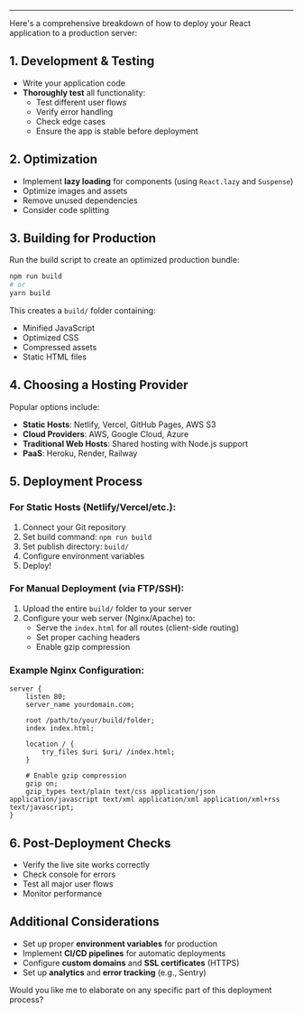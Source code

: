 
---

Here's a comprehensive breakdown of how to deploy your React application to a production server:

## 1. Development & Testing
- Write your application code
- **Thoroughly test** all functionality:
  - Test different user flows
  - Verify error handling
  - Check edge cases
  - Ensure the app is stable before deployment

## 2. Optimization
- Implement **lazy loading** for components (using `React.lazy` and `Suspense`)
- Optimize images and assets
- Remove unused dependencies
- Consider code splitting

## 3. Building for Production
Run the build script to create an optimized production bundle:
```bash
npm run build
# or
yarn build
```

This creates a `build/` folder containing:
- Minified JavaScript
- Optimized CSS
- Compressed assets
- Static HTML files

## 4. Choosing a Hosting Provider
Popular options include:
- **Static Hosts**: Netlify, Vercel, GitHub Pages, AWS S3
- **Cloud Providers**: AWS, Google Cloud, Azure
- **Traditional Web Hosts**: Shared hosting with Node.js support
- **PaaS**: Heroku, Render, Railway

## 5. Deployment Process
### For Static Hosts (Netlify/Vercel/etc.):
1. Connect your Git repository
2. Set build command: `npm run build`
3. Set publish directory: `build/`
4. Configure environment variables
5. Deploy!

### For Manual Deployment (via FTP/SSH):
1. Upload the entire `build/` folder to your server
2. Configure your web server (Nginx/Apache) to:
   - Serve the `index.html` for all routes (client-side routing)
   - Set proper caching headers
   - Enable gzip compression

### Example Nginx Configuration:
```nginx
server {
    listen 80;
    server_name yourdomain.com;
    
    root /path/to/your/build/folder;
    index index.html;
    
    location / {
        try_files $uri $uri/ /index.html;
    }
    
    # Enable gzip compression
    gzip on;
    gzip_types text/plain text/css application/json application/javascript text/xml application/xml application/xml+rss text/javascript;
}
```

## 6. Post-Deployment Checks
- Verify the live site works correctly
- Check console for errors
- Test all major user flows
- Monitor performance

## Additional Considerations
- Set up proper **environment variables** for production
- Implement **CI/CD pipelines** for automatic deployments
- Configure **custom domains** and **SSL certificates** (HTTPS)
- Set up **analytics** and **error tracking** (e.g., Sentry)

Would you like me to elaborate on any specific part of this deployment process?